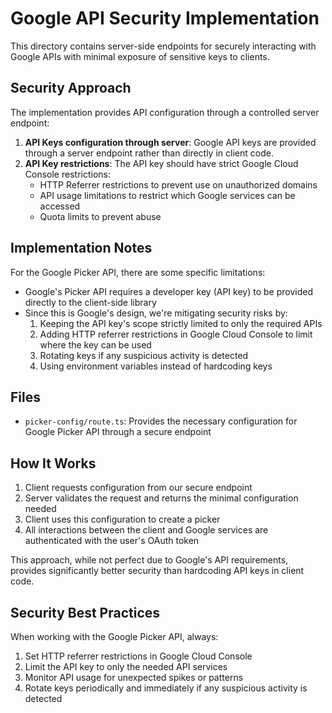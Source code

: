 # Google API Security Implementation

This directory contains server-side endpoints for securely interacting with Google APIs with minimal exposure of sensitive keys to clients.

## Security Approach

The implementation provides API configuration through a controlled server endpoint:

1. **API Keys configuration through server**: Google API keys are provided through a server endpoint rather than directly in client code.
2. **API Key restrictions**: The API key should have strict Google Cloud Console restrictions:
   - HTTP Referrer restrictions to prevent use on unauthorized domains
   - API usage limitations to restrict which Google services can be accessed
   - Quota limits to prevent abuse

## Implementation Notes

For the Google Picker API, there are some specific limitations:

- Google's Picker API requires a developer key (API key) to be provided directly to the client-side library
- Since this is Google's design, we're mitigating security risks by:
  1. Keeping the API key's scope strictly limited to only the required APIs
  2. Adding HTTP referrer restrictions in Google Cloud Console to limit where the key can be used
  3. Rotating keys if any suspicious activity is detected
  4. Using environment variables instead of hardcoding keys

## Files

- `picker-config/route.ts`: Provides the necessary configuration for Google Picker API through a secure endpoint

## How It Works

1. Client requests configuration from our secure endpoint 
2. Server validates the request and returns the minimal configuration needed
3. Client uses this configuration to create a picker
4. All interactions between the client and Google services are authenticated with the user's OAuth token

This approach, while not perfect due to Google's API requirements, provides significantly better security than hardcoding API keys in client code.

## Security Best Practices

When working with the Google Picker API, always:

1. Set HTTP referrer restrictions in Google Cloud Console
2. Limit the API key to only the needed API services
3. Monitor API usage for unexpected spikes or patterns
4. Rotate keys periodically and immediately if any suspicious activity is detected
